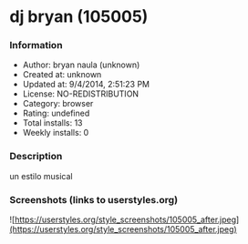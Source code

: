 # dj bryan (105005)

### Information
- Author: bryan naula (unknown)
- Created at: unknown
- Updated at: 9/4/2014, 2:51:23 PM
- License: NO-REDISTRIBUTION
- Category: browser
- Rating: undefined
- Total installs: 13
- Weekly installs: 0


### Description
un estilo musical


### Screenshots (links to userstyles.org)
![https://userstyles.org/style_screenshots/105005_after.jpeg](https://userstyles.org/style_screenshots/105005_after.jpeg)


